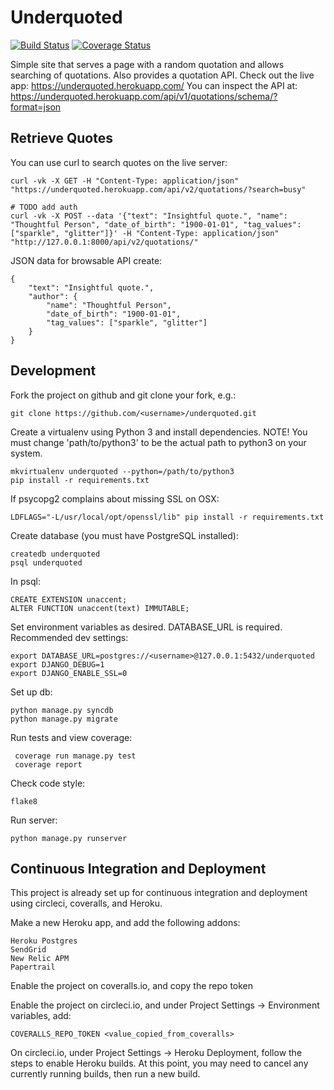 # Underquoted

[![Build Status](https://circleci.com/gh/jessamynsmith/underquoted.svg?style=shield)](https://circleci.com/gh/jessamynsmith/underquoted)
[![Coverage Status](https://coveralls.io/repos/jessamynsmith/underquoted/badge.svg?branch=master)](https://coveralls.io/r/jessamynsmith/underquoted?branch=master)

Simple site that serves a page with a random quotation and allows searching of quotations.
Also provides a quotation API. Check out the live app:
https://underquoted.herokuapp.com/
You can inspect the API at:
https://underquoted.herokuapp.com/api/v1/quotations/schema/?format=json

## Retrieve Quotes

You can use curl to search quotes on the live server:

    curl -vk -X GET -H "Content-Type: application/json" "https://underquoted.herokuapp.com/api/v2/quotations/?search=busy"
    
    # TODO add auth
    curl -vk -X POST --data '{"text": "Insightful quote.", "name": "Thoughtful Person", "date_of_birth": "1900-01-01", "tag_values": ["sparkle", "glitter"]}' -H "Content-Type: application/json" "http://127.0.0.1:8000/api/v2/quotations/"
    
JSON data for browsable API create:

    {
        "text": "Insightful quote.",
        "author": {
            "name": "Thoughtful Person",
            "date_of_birth": "1900-01-01",
            "tag_values": ["sparkle", "glitter"]
        }
    }
    

## Development

Fork the project on github and git clone your fork, e.g.:

    git clone https://github.com/<username>/underquoted.git

Create a virtualenv using Python 3 and install dependencies. NOTE! You must change 'path/to/python3'
to be the actual path to python3 on your system.

    mkvirtualenv underquoted --python=/path/to/python3
    pip install -r requirements.txt
    
If psycopg2 complains about missing SSL on OSX:

    LDFLAGS="-L/usr/local/opt/openssl/lib" pip install -r requirements.txt
    
Create database (you must have PostgreSQL installed):

    createdb underquoted
    psql underquoted
    
In psql:

    CREATE EXTENSION unaccent;
    ALTER FUNCTION unaccent(text) IMMUTABLE;

Set environment variables as desired. DATABASE_URL is required. Recommended dev settings:

    export DATABASE_URL=postgres://<username>@127.0.0.1:5432/underquoted
    export DJANGO_DEBUG=1
    export DJANGO_ENABLE_SSL=0

Set up db:

    python manage.py syncdb
    python manage.py migrate

Run tests and view coverage:

     coverage run manage.py test
     coverage report

Check code style:

    flake8

Run server:

    python manage.py runserver
    
    
## Continuous Integration and Deployment

This project is already set up for continuous integration and deployment using circleci, coveralls,
and Heroku.

Make a new Heroku app, and add the following addons:

    Heroku Postgres
	SendGrid
	New Relic APM
	Papertrail

Enable the project on coveralls.io, and copy the repo token

Enable the project on circleci.io, and under Project Settings -> Environment variables, add:

    COVERALLS_REPO_TOKEN <value_copied_from_coveralls>
    
On circleci.io, under Project Settings -> Heroku Deployment, follow the steps to enable
Heroku builds. At this point, you may need to cancel any currently running builds, then run
a new build.


